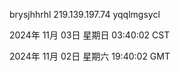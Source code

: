 brysjhhrhl 219.139.197.74 yqqlmgsycl

2024年 11月 03日 星期日 03:40:02 CST

2024年 11月 02日 星期六 19:40:02 GMT
